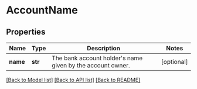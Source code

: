 # AccountName

## Properties
Name | Type | Description | Notes
------------ | ------------- | ------------- | -------------
**name** | **str** | The bank account holder&#39;s name given by the account owner. | [optional] 

[[Back to Model list]](../README.md#documentation-for-models) [[Back to API list]](../README.md#documentation-for-api-endpoints) [[Back to README]](../README.md)


